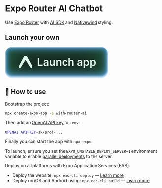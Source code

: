 # Expo Router AI Chatbot

Use [Expo Router](https://docs.expo.dev/router/introduction/) with [AI SDK](https://ai-sdk.dev/docs/getting-started/expo) and [Nativewind](https://www.nativewind.dev/v4/overview/) styling.

## Launch your own

[![Launch with Expo](https://github.com/expo/examples/blob/master/.gh-assets/launch.svg?raw=true)](https://launch.expo.dev/?github=https://github.com/expo/examples/tree/master/with-router-ai)

## 🚀 How to use

Bootstrap the project:

```sh
npx create-expo-app -e with-router-ai
```

Then add an [OpenAI API key](https://platform.openai.com/api-keys) to `.env`:

```sh
OPENAI_API_KEY=sk-proj-...
```

Finally you can start the app with `npx expo`.

To launch, ensure you set the `EXPO_UNSTABLE_DEPLOY_SERVER=1` environment variable to enable [parallel deployments](https://docs.expo.dev/router/reference/api-routes/#native-deployment) to the server.

Deploy on all platforms with Expo Application Services (EAS).

- Deploy the website: `npx eas-cli deploy` — [Learn more](https://docs.expo.dev/eas/hosting/get-started/)
- Deploy on iOS and Android using: `npx eas-cli build` — [Learn more](https://expo.dev/eas)
